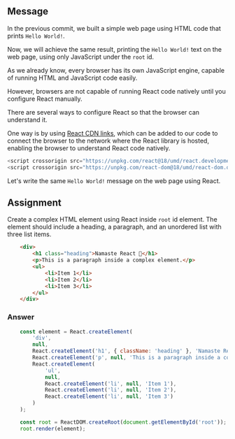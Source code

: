 ## Message
In the previous commit, we built a simple web page using HTML code that prints `Hello World!`.

Now, we will achieve the same result, printing the `Hello World!` text on the web page, using only JavaScript under the `root` id.

As we already know, every browser has its own JavaScript engine, capable of running HTML and JavaScript code easily.

However, browsers are not capable of running React code natively until you configure React manually.

There are several ways to configure React so that the browser can understand it.

One way is by using [React CDN links](https://legacy.reactjs.org/docs/cdn-links.html), which can be added to our code to connect the browser to the network where the React library is hosted, enabling the browser to understand React code natively.

```js
<script crossorigin src="https://unpkg.com/react@18/umd/react.development.js"></script>
<script crossorigin src="https://unpkg.com/react-dom@18/umd/react-dom.development.js"></script>
```
Let's write the same `Hello World!` message on the web page using React.

## Assignment

Create a complex HTML element using React inside `root` id element. The element should include a heading, a paragraph, and an unordered list with three list items.

```html
    <div>
        <h1 class="heading">Namaste React 🙏</h1>
        <p>This is a paragraph inside a complex element.</p>
        <ul>
            <li>Item 1</li>
            <li>Item 2</li>
            <li>Item 3</li>
        </ul>
    </div>
```

### Answer

```javascript
    const element = React.createElement(
        'div',
        null,
        React.createElement('h1', { className: 'heading' }, 'Namaste React 🙏'),
        React.createElement('p', null, 'This is a paragraph inside a complex element.'),
        React.createElement(
            'ul',
            null,
            React.createElement('li', null, 'Item 1'),
            React.createElement('li', null, 'Item 2'),
            React.createElement('li', null, 'Item 3')
        )
    );

    const root = ReactDOM.createRoot(document.getElementById('root'));
    root.render(element);
```
